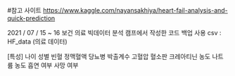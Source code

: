 #참고 사이트
https://www.kaggle.com/nayansakhiya/heart-fail-analysis-and-quick-prediction

2021 / 07 / 15 ~ 16 
보건 의료 빅데이터 분석 캠프에서 작성한 코드 백업
사용 csv : HF_data (의료 데이터)

[특성]
나이
성별
빈혈
정맥혈액
당뇨병
박출계수
고혈압
혈소판
크레아티닌 농도
나트륨 농도
흡연 여부
사망 여부 
